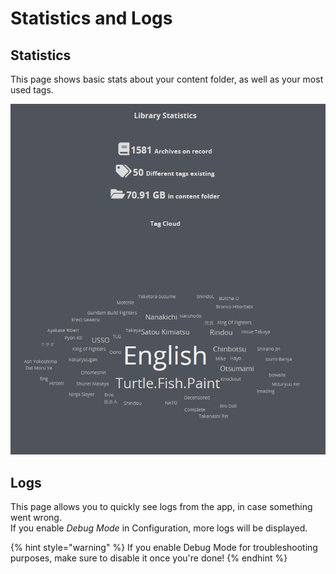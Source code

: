 # Statistics and Logs

## Statistics

This page shows basic stats about your content folder, as well as your most used tags.

![](../../.gitbook/assets/cloud.PNG)

## Logs

This page allows you to quickly see logs from the app, in case something went wrong.  
If you enable _Debug Mode_ in Configuration, more logs will be displayed.

{% hint style="warning" %}
If you enable Debug Mode for troubleshooting purposes, make sure to disable it once you're done!
{% endhint %}



